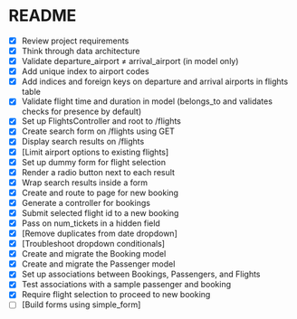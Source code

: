 # README

- [x]  Review project requirements
- [x]  Think through data architecture
- [x]  Validate departure_airport ≠ arrival_airport (in model only)
- [x]  Add unique index to airport codes
- [x]  Add indices and foreign keys on departure and arrival airports in flights table
- [x]  Validate flight time and duration in model (belongs_to and validates checks for presence by default)
- [x]  Set up FlightsController and root to /flights
- [x]  Create search form on /flights using GET
- [x]  Display search results on /flights
- [x]  [Limit airport options to existing flights]
- [x]  Set up dummy form for flight selection
- [x]  Render a radio button next to each result
- [x]  Wrap search results inside a form
- [x]  Create and route to page for new booking
- [x]  Generate a controller for bookings
- [x]  Submit selected flight id to a new booking
- [x]  Pass on num_tickets in a hidden field
- [x]  [Remove duplicates from date dropdown]
- [x]  [Troubleshoot dropdown conditionals]
- [x]  Create and migrate the Booking model
- [x]  Create and migrate the Passenger model
- [x]  Set up associations between Bookings, Passengers, and Flights
- [x]  Test associations with a sample passenger and booking
- [x]  Require flight selection to proceed to new booking
- [ ]  [Build forms using simple_form]